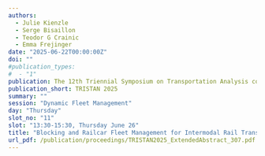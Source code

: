 ```yaml
---
authors:
  - Julie Kienzle
  - Serge Bisaillon
  - Teodor G Crainic
  - Emma Frejinger
date: "2025-06-22T00:00:00Z"
doi: ""
#publication_types:
#  - "1"
publication: The 12th Triennial Symposium on Transportation Analysis conference
publication_short: TRISTAN 2025
summary: ""
session: "Dynamic Fleet Management"
day: "Thursday"
slot_no: "11"
slot: "13:30-15:30, Thursday June 26"
title: "Blocking and Railcar Fleet Management for Intermodal Rail Transportation"
url_pdf: /publication/proceedings/TRISTAN2025_ExtendedAbstract_307.pdf
---
```

